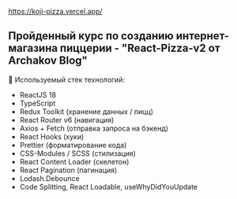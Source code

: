 https://koji-pizza.vercel.app/

## Пройденный курс по созданию интернет-магазина пиццерии - "React-Pizza-v2 от Archakov Blog"

📝 Используемый стек технологий:

- ReactJS 18
- TypeScript
- Redux Toolkit (хранение данных / пицц)
- React Router v6 (навигация)
- Axios + Fetch (отправка запроса на бэкенд)
- React Hooks (хуки)
- Prettier (форматирование кода)
- CSS-Modules / SCSS (стилизация)
- React Content Loader (скелетон)
- React Pagination (пагинация)
- Lodash.Debounce
- Code Splitting, React Loadable, useWhyDidYouUpdate
